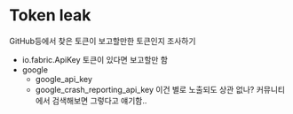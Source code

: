 # Token leak

GitHub등에서 찾은 토큰이 보고할만한 토큰인지 조사하기

* io.fabric.ApiKey 토큰이 있다면 보고할만 함
* google
  * google_api_key
  * google_crash_reporting_api_key 이건 별로 노출되도 상관 없나? 커뮤니티에서 검색해보면 그렇다고 얘기함..

